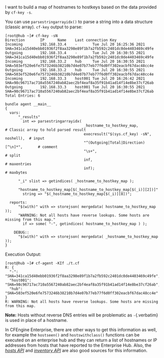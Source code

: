 I want to build a map of hostnames to hostkeys based on the data
provided by `cf-key -s`.

You can use `parsestringarrayidx()` to parse a string into a data
structure (classic array). `cf-key` output to parse:

``` example
[root@hub ~]# cf-key -sN
Direction       IP      Name    Last connection Key
Incoming        192.168.33.4    -       Tue Jul 20 16:25:36 2021        SHA=341ca15d40ebb01936f2f8aa3298e89f1b7a2fb592c2401dc0de4403469c49fe
Outgoing        192.168.33.4    -       Tue Jul 20 16:30:55 2021        SHA=341ca15d40ebb01936f2f8aa3298e89f1b7a2fb592c2401dc0de4403469c49fe
Incoming        192.168.33.2    hub     Tue Jul 20 16:30:55 2021        SHA=503ef520e6fe7573246b38210b7d4e07b77eb77f6d0ff302eacbf67dac48cc4e
Outgoing        192.168.33.2    hub     Tue Jul 20 16:30:55 2021        SHA=503ef520e6fe7573246b38210b7d4e07b77eb77f6d0ff302eacbf67dac48cc4e
Incoming        192.168.33.3    host001 Tue Jul 20 16:26:42 2021        SHA=98c96717ac710a5567240ab82aec2bf4eaf8a35f91b41ad14f14e8be37cf26ab
Outgoing        192.168.33.3    host001 Tue Jul 20 16:30:55 2021        SHA=98c96717ac710a5567240ab82aec2bf4eaf8a35f91b41ad14f14e8be37cf26ab
Total Entries: 6
```

``` {.cfengine3 tangle="map_hostname_to_hostkey_by_parsing_cf_key_sn_output.cf"}
bundle agent __main__
{
  vars:
      "_results"
        int => parsestringarrayidx(
                                    _hostname_to_hostkey_map,                  # Classic array to hold parsed result
                                    execresult("$(sys.cf_key) -sN", noshell),  # input
                                    "^(Outgoing|Total|Direction)[^\n]*",       # comment
                                    "\s+",                                     # split
                                    inf,                                       # maxentries
                                    inf);                                      # maxbytes

      "_i" slist => getindices( _hostname_to_hostkey_map );

      "hostname_to_hostkey_map[$(_hostname_to_hostkey_map[$(_i)][2])]"
        string => "$(_hostname_to_hostkey_map[$(_i)][8])";

  reports:
      "$(with)" with => storejson( mergedata( hostname_to_hostkey_map ));
      "WARNING: Not all hosts have reverse lookups. Some hosts are missing from this map."
        if => some( "-", getindices( hostname_to_hostkey_map ) );

    DEBUG::
      "$(with)" with => storejson( mergedata( _hostname_to_hostkey_map ));
}
```

Execution Output:

``` example
[root@hub ~]# cf-agent -KIf ./t.cf
R: {
  "-": "SHA=341ca15d40ebb01936f2f8aa3298e89f1b7a2fb592c2401dc0de4403469c49fe",
  "host001": "SHA=98c96717ac710a5567240ab82aec2bf4eaf8a35f91b41ad14f14e8be37cf26ab",
  "hub": "SHA=503ef520e6fe7573246b38210b7d4e07b77eb77f6d0ff302eacbf67dac48cc4e"
}
R: WARNING: Not all hosts have reverse lookups. Some hosts are missing from this map.
```

**Note:** Hosts without reverse DNS entries will be problematic as
`-`{.verbatim} is used in place of a hostname.

In CFEngine Enterprise, there are other ways to get this information as
well, for example the `hostseen()` and `hostswithclass()` functions can
be executed on an enterprise hub and they can return a list of hostnames
or IP addresses from hosts that have reported to the Enterprise Hub.
Also, the *[hosts
API](https://docs.cfengine.com/latest/reference-enterprise-api-ref-host.html)*
and *[inventory
API](https://docs.cfengine.com/latest/reference-enterprise-api-ref-inventory.html)*
are also good sources for this information.
